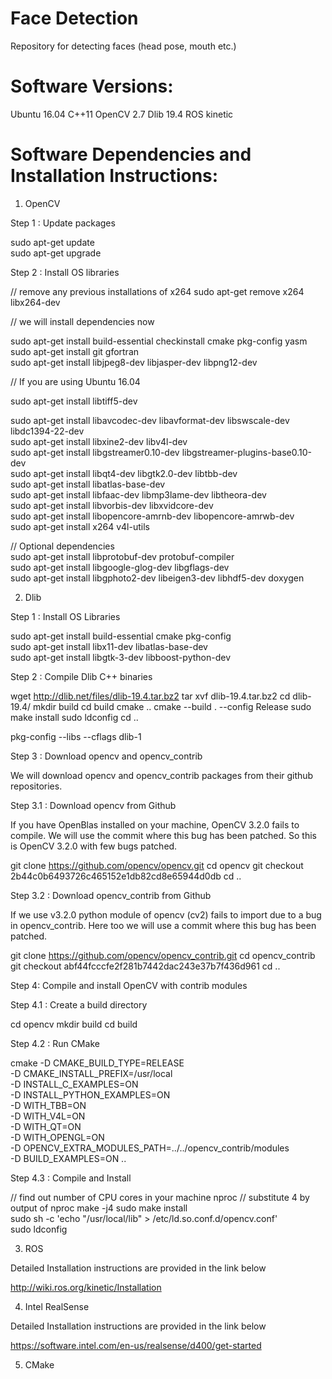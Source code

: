 # Face Detection
Repository for detecting faces (head pose, mouth etc.)

# Software Versions:

Ubuntu 16.04
C++11
OpenCV 2.7
Dlib 19.4
ROS kinetic 

# Software Dependencies and Installation Instructions:

1) OpenCV

Step 1 : Update packages

sudo apt-get update \
sudo apt-get upgrade 

Step 2 : Install OS libraries 

// remove any previous installations of x264
sudo apt-get remove x264 libx264-dev 

// we will install dependencies now

sudo apt-get install build-essential checkinstall cmake pkg-config yasm \
sudo apt-get install git gfortran \
sudo apt-get install libjpeg8-dev libjasper-dev libpng12-dev 

// If you are using Ubuntu 16.04

sudo apt-get install libtiff5-dev

sudo apt-get install libavcodec-dev libavformat-dev libswscale-dev libdc1394-22-dev \
sudo apt-get install libxine2-dev libv4l-dev \
sudo apt-get install libgstreamer0.10-dev libgstreamer-plugins-base0.10-dev \
sudo apt-get install libqt4-dev libgtk2.0-dev libtbb-dev \
sudo apt-get install libatlas-base-dev \
sudo apt-get install libfaac-dev libmp3lame-dev libtheora-dev \
sudo apt-get install libvorbis-dev libxvidcore-dev \
sudo apt-get install libopencore-amrnb-dev libopencore-amrwb-dev \
sudo apt-get install x264 v4l-utils 

// Optional dependencies \
sudo apt-get install libprotobuf-dev protobuf-compiler \
sudo apt-get install libgoogle-glog-dev libgflags-dev \
sudo apt-get install libgphoto2-dev libeigen3-dev libhdf5-dev doxygen 

2) Dlib

Step 1 : Install OS Libraries

sudo apt-get install build-essential cmake pkg-config \
sudo apt-get install libx11-dev libatlas-base-dev \
sudo apt-get install libgtk-3-dev libboost-python-dev   

Step 2 : Compile Dlib C++ binaries

wget  http://dlib.net/files/dlib-19.4.tar.bz2
tar xvf dlib-19.4.tar.bz2
cd dlib-19.4/
mkdir build
cd build
cmake ..
cmake --build . --config Release
sudo make install
sudo ldconfig
cd ..

pkg-config --libs --cflags dlib-1

Step 3 : Download opencv and opencv_contrib

We will download opencv and opencv_contrib packages from their github repositories. 

Step 3.1 : Download opencv from Github

If you have OpenBlas installed on your machine, OpenCV 3.2.0 fails to compile. We will use the 
commit where this bug has been patched. So this is OpenCV 3.2.0 with few bugs patched. 

git clone https://github.com/opencv/opencv.git
cd opencv
git checkout 2b44c0b6493726c465152e1db82cd8e65944d0db
cd ..

Step 3.2 : Download opencv_contrib from Github

If we use v3.2.0 python module of opencv (cv2) fails to import due to a bug in opencv_contrib. 
Here too we will use a commit where this bug has been patched.

git clone https://github.com/opencv/opencv_contrib.git
cd opencv_contrib
git checkout abf44fcccfe2f281b7442dac243e37b7f436d961
cd ..

Step 4: Compile and install OpenCV with contrib modules 

Step 4.1 : Create a build directory

cd opencv
mkdir build
cd build

Step 4.2 : Run CMake

cmake -D CMAKE_BUILD_TYPE=RELEASE \
-D CMAKE_INSTALL_PREFIX=/usr/local \
-D INSTALL_C_EXAMPLES=ON \
-D INSTALL_PYTHON_EXAMPLES=ON \
-D WITH_TBB=ON \
-D WITH_V4L=ON \
-D WITH_QT=ON \
-D WITH_OPENGL=ON \
-D OPENCV_EXTRA_MODULES_PATH=../../opencv_contrib/modules \
-D BUILD_EXAMPLES=ON ..

Step 4.3 : Compile and Install

// find out number of CPU cores in your machine
nproc
// substitute 4 by output of nproc
make -j4
sudo make install \
sudo sh -c 'echo "/usr/local/lib" > /etc/ld.so.conf.d/opencv.conf' \
sudo ldconfig 

3) ROS

Detailed Installation instructions are provided in the link below

http://wiki.ros.org/kinetic/Installation

4) Intel RealSense 

Detailed Installation instructions are provided in the link below

https://software.intel.com/en-us/realsense/d400/get-started

5) CMake



